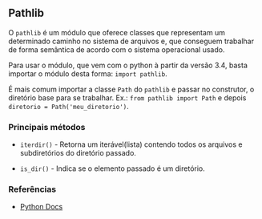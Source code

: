 ## Pathlib
  
O `pathlib` é um módulo que oferece classes que representam um determinado caminho no sistema de arquivos e, que conseguem trabalhar de forma semântica de acordo com o sistema operacional usado.
  
Para usar o módulo, que vem com o python à partir da versão 3.4, basta importar o módulo desta forma: `import pathlib`.
  
É mais comum importar a classe `Path` do `pathlib` e passar  no construtor, o diretório base para se trabalhar. Ex.: `from pathlib import Path` e depois `diretorio = Path('meu_diretorio')`.
  
### Principais métodos
  
* `iterdir()` - Retorna um iterável(lista) contendo todos os arquivos e subdiretórios do diretório passado.
  
* `is_dir()` - Indica se o elemento passado é um diretório.
  

### Referências
  
* [Python Docs](https://docs.python.org/3/library/pathlib.html)  
